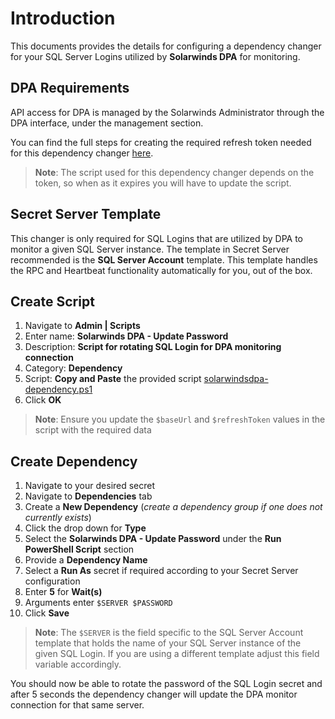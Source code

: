 # Introduction

This documents provides the details for configuring a dependency changer for your SQL Server Logins utilized by **Solarwinds DPA** for monitoring.

## DPA Requirements

API access for DPA is managed by the Solarwinds Administrator through the DPA interface, under the management section.

You can find the full steps for creating the required refresh token needed for this dependency changer [here](https://documentation.solarwinds.com/en/success_center/dpa/Content/DPA-create-manage-refresh-tokens.htm#Create).

> **Note**: The script used for this dependency changer depends on the token, so when as it expires you will have to update the script.

## Secret Server Template

This changer is only required for SQL Logins that are utilized by DPA to monitor a given SQL Server instance. The template in Secret Server recommended is the **SQL Server Account** template. This template handles the RPC and Heartbeat functionality automatically for you, out of the box.

## Create Script

1. Navigate to **Admin | Scripts**
2. Enter name: **Solarwinds DPA - Update Password**
3. Description: **Script for rotating SQL Login for DPA monitoring connection**
4. Category: **Dependency**
5. Script: **Copy and Paste** the provided script [solarwindsdpa-dependency.ps1](solarwindsdpa-dependency.ps1)
6. Click **OK**

> **Note**: Ensure you update the `$baseUrl` and `$refreshToken` values in the script with the required data

## Create Dependency

1. Navigate to your desired secret
2. Navigate to **Dependencies** tab
3. Create a **New Dependency** (_create a dependency group if one does not currently exists_)
4. Click the drop down for **Type**
5. Select the **Solarwinds DPA - Update Password** under the **Run PowerShell Script** section
6. Provide a **Dependency Name**
7. Select a **Run As** secret if required according to your Secret Server configuration
8. Enter **5** for **Wait(s)**
9. Arguments enter `$SERVER $PASSWORD`
10. Click **Save**

> **Note**: The `$SERVER` is the field specific to the SQL Server Account template that holds the name of your SQL Server instance of the given SQL Login. If you are using a different template adjust this field variable accordingly.

You should now be able to rotate the password of the SQL Login secret and after 5 seconds the dependency changer will update the DPA monitor connection for that same server.
